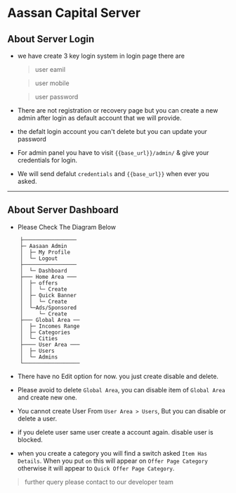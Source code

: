 # Aassan Capital Server

## About Server Login 
- we have create 3 key login system in login page there are

    > user eamil
    
    > user mobile

    > user password



- There are not registration or recovery page but you can create a new admin after login as default account that we will provide.

- the defalt login account you can't delete but you can update your password

- For admin panel you have to visit `{{base_url}}/admin/` & give your credentials for login.

- We will send defalut `credentials` and `{{base_url}}` when ever you asked.
----

## About Server Dashboard
- Please Check The Diagram Below
```
    ├─────────────────
    ├─ Aasaan Admin
    │  ├─ My Profile
    │  └─ Logout
    ├─────────────────
    │  └─ Dashboard
    ├─── Home Area ───
    │  ├─ offers
    │  │  └─ Create
    │  ├─ Quick Banner
    │  │  └─ Create
    │  └─Ads/Sponsored
    │     └─ Create
    ├─── Global Area ──
    │  ├─ Incomes Range
    │  ├─ Categories
    │  └─ Cities
    ├──── User Area ───
    │  ├─ Users
    │  └─ Admins
    └──────────────────
```
- There have no Edit option for now. you just create disable and delete. 
- Please avoid to delete `Global Area`, you can disable item of `Global Area` and create new one.
- You cannot create User From  `User Area > Users`, But you can disable or delete a user.
- if you delete user same user create a account again. disable user is blocked.

- when you create a category you will find a switch asked `Item Has Details`. When you put `on` this will appear on `Offer Page Category` otherwise it will appear to `Quick Offer Page Category`. 


> further query please contact to our developer team


